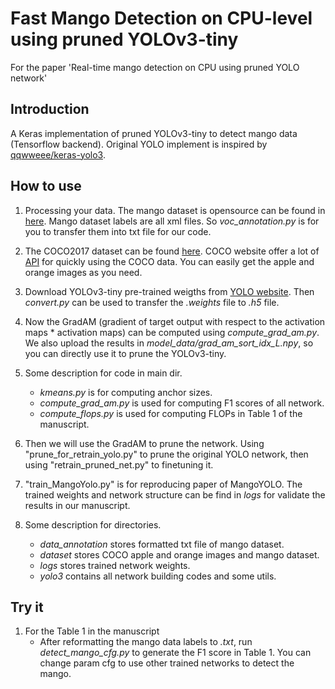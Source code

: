 # Fast Mango Detection on CPU-level using pruned YOLOv3-tiny
For the paper 'Real-time mango detection on CPU using pruned YOLO network'

## Introduction
A Keras implementation of pruned YOLOv3-tiny to detect mango data (Tensorflow backend).
Original YOLO implement is inspired by [qqwweee/keras-yolo3](https://github.com/qqwweee/keras-yolo3).

## How to use
1. Processing your data. The mango dataset is opensource can be found in [here](http://acquire.cqu.edu.au:8080/vital/access/manager/Repository/cqu:17570).
  Mango dataset labels are all xml files. So *voc_annotation.py* is for you to transfer them into txt file for our code.

2. The COCO2017 dataset can be found [here](http://cocodataset.org/#download). COCO website offer a lot of [API](https://github.com/cocodataset/cocoapi) for quickly using the COCO data. You can easily get the apple and orange images as you need.

3. Download YOLOv3-tiny pre-trained weigths from [YOLO website](http://pjreddie.com/darknet/yolo/). Then *convert.py* can be used to transfer the _.weights_ file to _.h5_ file.

4. Now the GradAM (gradient of target output with respect to the activation maps * activation maps) can be computed using *compute_grad_am.py*. We also upload the results in *model_data/grad_am_sort_idx_L.npy*, so you can directly use it to prune the YOLOv3-tiny.

5. Some description for code in main dir. 
   * *kmeans.py* is for computing anchor sizes. 
   * *compute_grad_am.py* is used for computing F1 scores of all network. 
   * *compute_flops.py* is used for computing FLOPs in Table 1 of the manuscript.

6. Then we will use the GradAM to prune the network. Using "prune_for_retrain_yolo.py" to prune the original YOLO network, then using "retrain_pruned_net.py" to finetuning it. 

7. "train_MangoYolo.py" is for reproducing paper of MangoYOLO.
The trained weights and network structure can be find in *logs* for validate the results in our manuscript.

8. Some description for directories. 
   * _data_annotation_ stores formatted txt file of mango dataset.
   * _dataset_ stores COCO apple and orange images and mango dataset.
   * _logs_ stores trained network weights.
   * _yolo3_ contains all network building codes and some utils.

## Try it
1. For the Table 1 in the manuscript
    * After reformatting the mango data labels to _.txt_, run _detect_mango_cfg.py_ to generate the F1 score in Table 1. You can change param cfg to use other trained networks to detect the mango.
   

